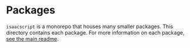 # Packages

`isaacscript` is a monorepo that houses many smaller packages. This directory contains each package. For more information on each package, [see the main readme](../README.md).
